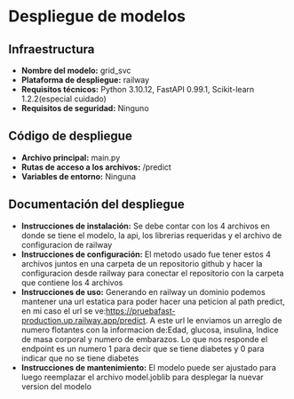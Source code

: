 # Despliegue de modelos

## Infraestructura

- **Nombre del modelo:** grid_svc
- **Plataforma de despliegue:** railway
- **Requisitos técnicos:** Python 3.10.12, FastAPI 0.99.1, Scikit-learn 1.2.2(especial cuidado)
- **Requisitos de seguridad:** Ninguno


## Código de despliegue

- **Archivo principal:** main.py
- **Rutas de acceso a los archivos:** /predict
- **Variables de entorno:** Ninguna

## Documentación del despliegue

- **Instrucciones de instalación:** Se debe contar con los 4 archivos en donde se tiene el modelo, la api, los librerias requeridas y el archivo de configuracion de railway 
- **Instrucciones de configuración:** El metodo usado fue tener estos 4 archivos juntos en una carpeta de un repositorio github y hacer la configuracion desde railway para conectar el repositorio con la carpeta que contiene los 4 archivos
- **Instrucciones de uso:** Generando en railway un dominio podemos mantener una url estatica para poder hacer una peticion al path predict, en mi caso el url se ve:https://pruebafast-production.up.railway.app/predict. A este url le enviamos un arreglo de numero flotantes con la informacion de:Edad, glucosa, insulina,	Indice de masa corporal y numero de embarazos. Lo que nos responde el endpoint es un numero 1 para decir que se tiene diabetes y 0 para indicar que no se tiene diabetes
- **Instrucciones de mantenimiento:** El modelo puede ser ajustado para luego reemplazar el archivo model.joblib para desplegar la nuevar version del modelo